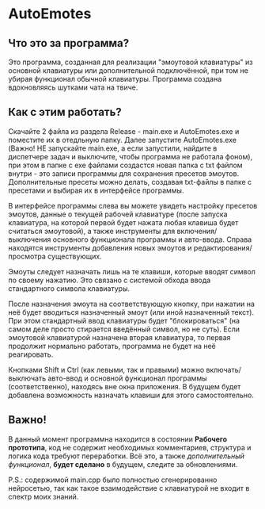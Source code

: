 # AutoEmotes

## Что это за программа?
Это программа, созданная для реализации "эмоутовой клавиатуры" из основной клавиатуры или дополнительной подключённой, при том не убирая функционал обычной клавиатуры.
Программа создана вдохновляясь шутками чата на твиче.

## Как с этим работать?
Скачайте 2 файла из раздела Release - main.exe и AutoEmotes.exe и поместите их в отедльную папку. Далее запустите AutoEmotes.exe (Важно! НЕ запускайте main.exe, а если запустили, найдите в диспетчере задач и выключите, чтобы программа не работала фоном), при этом в папке с exe файлами создастся новая папка с txt файлом внутри - это записи программы для сохранения пресетов эмоутов. Дополнительные пресеты можно делать, создавая txt-файлы в папке с пресетами и выбирая их в интерфейсе программы.

В интерфейсе программы слева вы можете увидеть настройку пресетов эмоутов, данные о текущей рабочей клавиатуре (после запуска клавиатура, на которой первой будет нажата любая клавиша будет считаться эмоутовой), а также инструменты для включения/выключения основного функционала программы и авто-ввода. Справа находятся инструменты добавления новых эмоутов и редактирования/просмотра существующих.

Эмоуты следует назначать лишь на те клавиши, которые вводят символ по своему нажатию. Это связано с системой обхода ввода стандартного символа клавиатуры.

После назначения эмоута на соответствующую кнопку, при нажатии на неё будет вводиться назначенный эмоут (или иной назначенный текст). При этом стандартный ввод клавиатуры будет "блокироваться" (на самом деле просто стирается введённый символ, но не суть). Если эмоутовой клавиатурой назначена вторая клавиатура, то первая продолжит нормально работать, программа не будет на неё реагировать.

Кнопками Shift и Ctrl (как левыми, так и правыми) можно включать/выключать авто-ввод и основной функционал программы (соответственно), находясь вне окна приложения. В будущем будет добавлена возможность назначать клавиши для этого самостоятельно.

## Важно!
В данный момент программна находится в состоянии **Рабочего прототипа**, код не содержит необходимых комментариев, структура и логика кода требуют переработки.
Всё это, а также *дополнительный функционал*, **будет сделано** в будущем, следите за обновлениями.

P.S.: содержимой main.cpp было полностью сгенерированно нейросетью, так как такое взаимодействие с клавиатурой не входит в спектр моих знаний.
